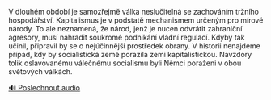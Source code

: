 
V dlouhém období je samozřejmě válka neslučitelná se zachováním tržního hospodářství. Kapitalismus je v podstatě mechanismem určeným pro mírové národy. To ale neznamená, že národ, jenž je nucen odvrátit zahraniční agresory, musí nahradit soukromé podnikání vládní regulací. Kdyby tak učinil, připravil by se o nejúčinnější prostředek obrany. V historii nenajdeme případ, kdy by socialistická země porazila zemi kapitalistickou. Navzdory tolik oslavovanému válečnému socialismu byli Němci poraženi v obou světových válkách.

[🔊 Poslechnout audio](/data/7-paragraphs/audio/chapter_164/para_005-V-dlouhm-obdob-je-samozejm-vlka-nesluiteln.mp3)
